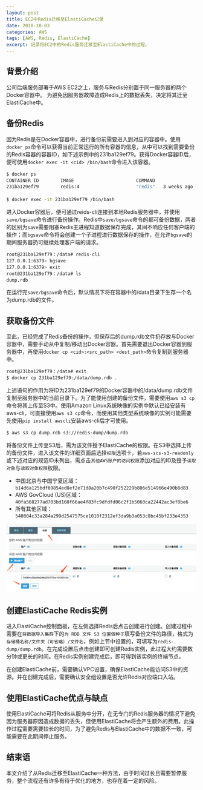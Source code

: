 ```yaml
---
layout: post
title: EC2中Redis迁移至ElastiCache记录
date: 2018-10-03
categories: AWS
tags: [AWS, Redis, ElastiCache]
excerpt: 记录将EC2中的Redis服务迁移至ElastiCache中的过程。
---
```


## 背景介绍

公司后端服务部署于AWS EC2之上，服务与Redis分别置于同一服务器的两个Docker容器中。 为避免因服务器故障造成Redis上的数据丢失，决定将其迁至ElastiCache中。

## 备份Redis

因为Redis是在Docker容器中，进行备份前需要进入到对应的容器中。使用`docker ps`命令可以获得当前正常运行的所有容器的信息，从中可以找到需要备份的Redis容器的容器ID，如下述示例中的231ba129ef79。获得Docker容器ID后，便可使用`docker exec -it <cid> /bin/bash`命令进入该容器。

```bash
$ docker ps
CONTAINER ID        IMAGE                       COMMAND                  CREATED             STATUS              PORTS                    NAMES
231ba129ef79        redis:4                     "redis"   3 weeks ago         Up 3 hours          0.0.0.0:6379->6379/tcp   service-redis

$ docker exec -it 231ba129ef79 /bin/bash
```

进入Docker容器后，便可通过reids-cli连接到本地Redis服务器中，并使用`save/bgsave`命令进行备份操作。Redis中`save/bgsave`命令的都可备份数据，两者的区别为`save`需要阻塞Redis主进程知道数据保存完成，其间不响应任何客户端的操作；而`bgsave`命令将会创建一个子进程进行数据保存的操作，在允许`bgsave`的期间服务器扔可继续处理客户端的请求。

```bash
root@231ba129ef79：/data# redis-cli
127.0.0.1:6379> bgsave
127.0.0.1:6379> exit
root@231ba129ef79：/data# ls
dump.rdb
```

在运行完`save/bgsave`命令后，默认情况下将在容器中的/data目录下生存一个名为dump.rdb的文件。

## 获取备份文件

至此，已经完成了Redis备份的操作，但保存后的dump.rdb文件扔存放与Docker容器中，需要手动从中复制/移动出Docker容器。首先需要退出Docker容器到服务器中，再使用`docker cp <cid>:<src_path> <dest_path>`命令复制到服务器中。

```bash
root@231ba129ef79：/data# exit
$ docker cp 231ba129ef79:/data/dump.rdb .
```

上述语句的作用为将ID为231ba129ef79的Docker容器中的/data/dump.rdb文件复制至服务器中的当前目录下。为了能使用创建的备份文件，需要使用`aws s3 cp`命令将其上传至S3中。使用Amazon Linux系统映像的实例中默认已经安装有aws-cli，可直接使用`aws s3 cp`命令，而使用其他类型系统映像的实例可能需要先使用`pip install awscli`安装aws-cli后才可使用。

```bash
$ aws s3 cp dump.rdb s3://redis-dump/dump.rdb
```

将备份文件上传至S3后，需为该文件授予ElastiCache的权限。在S3中选择上传的备份文件，进入该文件的详细页面后选择`权限`选项卡，若`aws-scs-s3-readonly`或下述对应的规范ID未列出，需点击`其他AWS账户的访问权限`添加对应的ID及授予`读取对象`与`读取对象权限`权限。

- 中国北京与中国宁夏区域：`b14d6a125bdf69854ed8ef2e71d8a20b7c490f252229b806e514966e490b8d83`
- AWS GovCloud (US)区域：`40fa568277ad703bd160f66ae4f83fc9dfdfd06c2f1b5060ca22442ac3ef8be6`
- 所有其他区域：`540804c33a284a299d2547575ce1010f2312ef3da9b3a053c8bc45bf233e4353`

![dump.rdb权限](/assets/images/aws/elasticache/942f88f7/permission.png)

## 创建ElastiCache Redis实例

进入ElastiCache控制面板，在左侧选择Redis后点击创建进行创建。创建过程中需要在`将数据导入集群`下的`为 RDB 文件 S3 位置做种子`填写备份文件的路径，格式为`存储桶名称/文件夹（可省略）/文件名`，例如上节中设置的，可填写为`redis-dump/dump.rdb`。在完成设置后点击创建即可创建Redis实例，此过程大约需要数分钟或更长的时间。在Redis实例创建完成后，即可得到该实例的终端节点。

在创建ElastiCache前，需要确认VPC设置，确保ElastiCache能访问S3中的资源。并在创建完成后，需要确认安全组设置是否允许Redis对应端口入站。

## 使用ElastiCache优点与缺点

使用ElastiCache可将Redis从服务中分开，在无专门的Redis服务器的情况下避免因为服务器原因造成数据的丢失，但使用ElastiCache将会产生额外的费用。此操作过程需要需要较长的时间，为了避免Redis与ElastiCache中的数据不一致，可能需要在此期间停止服务。

## 结束语

本文介绍了从Redis迁移至ElastiCache一种方法，由于时间过长且需要暂停服务，整个流程还有许多有待于优化的地方，也存在着一定的风险。
